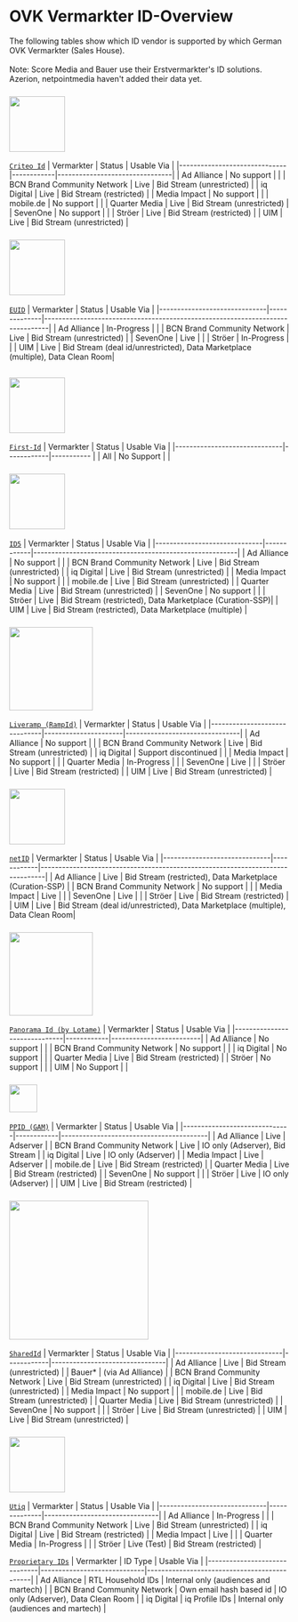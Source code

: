 # OVK Vermarkter ID-Overview #

The following tables show which ID vendor is supported by which German OVK Vermarkter (Sales House).<br></br>
Note: Score Media and Bauer use their Erstvermarkter's ID solutions. Azerion, netpointmedia haven't added their data yet. 

### <img src="https://www.criteo.com/wp-content/uploads/2021/10/criteo-logo-2021.jpeg" width="100"></img> ###
[`Criteo Id`](#Criteo)
| Vermarkter                   | Status     | Usable Via                     |
|------------------------------|------------|--------------------------------|
| Ad Alliance                  | No support |                                |
| BCN Brand Community Network  | Live       | Bid Stream (unrestricted)      |
| iq Digital                   | Live       | Bid Stream (restricted)        |
| Media Impact                 | No support |                                |
| mobile.de                    | No support |                                |
| Quarter Media                | Live       | Bid Stream (unrestricted)      |
| SevenOne                     | No support |                                |
| Ströer                       | Live       | Bid Stream (restricted)        |
| UIM                          | Live       | Bid Stream (unrestricted)      |


### <img src="https://www.thetradedesk.com/assets/global/EUID-800x450.png" width="100"></img> ###
[`EUID`](#EUID)
| Vermarkter                   | Status       | Usable Via                                                                     |
|------------------------------|--------------|-------------------------------------------------------------------------------|
| Ad Alliance                  | In-Progress  |                                                                              |
| BCN Brand Community Network  | Live         | Bid Stream (unrestricted)                                                     |
| SevenOne                     | Live         |                                                                              |
| Ströer                       | In-Progress  |                                                                              |
| UIM                          | Live         | Bid Stream (deal id/unrestricted), Data Marketplace (multiple), Data Clean Room|

## ##
### <img src="https://www.first-id.fr/wp-content/uploads/First-id-master-logo-blanc-480x136.png" width="100"></img> ###
[`First-Id`](#First-Id)
| Vermarkter                   | Status     | Usable Via |
|------------------------------|------------|----------- |
| All                          | No Support |            |


### <img src="https://samples.id5.io/assets/images/id5-logo.png" width="100"></img> ###
[`ID5`](#ID5)
| Vermarkter                   | Status     | Usable Via                                              |
|------------------------------|------------|---------------------------------------------------------|
| Ad Alliance                  | No support |                                                        |
| BCN Brand Community Network  | Live       | Bid Stream (unrestricted)                               |
| iq Digital                   | Live       | Bid Stream (unrestricted)                               |
| Media Impact                 | No support |                                                        |
| mobile.de                    | Live       | Bid Stream (unrestricted)                               |
| Quarter Media                | Live       | Bid Stream (unrestricted)                               |
| SevenOne                     | No support |                                                        |
| Ströer                       | Live       | Bid Stream (restricted), Data Marketplace (Curation-SSP)|
| UIM                          | Live       | Bid Stream (restricted), Data Marketplace (multiple)    |


### <img src="https://upload.wikimedia.org/wikipedia/commons/8/8f/LiveRamp-logo.png" width="150"></img> ###
[`Liveramp (RampId)`](#Liveramp)
| Vermarkter                   | Status               | Usable Via                     |
|------------------------------|----------------------|--------------------------------|
| Ad Alliance                  | No support           |                                |
| BCN Brand Community Network  | Live                 | Bid Stream (unrestricted)      |
| iq Digital                   | Support discontinued |                                |
| Media Impact                 | No support           |                                |
| Quarter Media                | In-Progress          |                                |
| SevenOne                     | Live                 |                                |
| Ströer                       | Live                 | Bid Stream (restricted)        |
| UIM                          | Live                 | Bid Stream (unrestricted)      |


### <img src="https://encrypted-tbn0.gstatic.com/images?q=tbn:ANd9GcSsxHT3ETXCVLbxn9dhsR4xW9Vg3PwibdnRgA&s" width="100"></img> ###
[`netID`](#netId)
| Vermarkter                   | Status     | Usable Via                                                                     |
|------------------------------|------------|-------------------------------------------------------------------------------|
| Ad Alliance                  | Live       | Bid Stream (restricted), Data Marketplace (Curation-SSP)                      |
| BCN Brand Community Network  | No support |                                                                              |
| Media Impact                 | Live       |                                                                              |
| SevenOne                     | Live       |                                                                              |
| Ströer                       | Live       | Bid Stream (restricted)                                                       |
| UIM                          | Live       | Bid Stream (deal id/unrestricted), Data Marketplace (multiple), Data Clean Room|


### <img src="https://www.lotame.com/wp-content/uploads/2024/07/lotame-logo-2.png" width="150"></img> ###
[`Panorama Id (by Lotame)`](#PanoramaId)
| Vermarkter                   | Status     | Usable Via              |
|------------------------------|------------|-------------------------|
| Ad Alliance                  | No support |                         |
| BCN Brand Community Network  | No support |                         |
| iq Digital                   | No support |                         |
| Quarter Media                | Live       | Bid Stream (restricted) |
| Ströer                       | No support |                         |
| UIM                          | No Support |                         |



### <img src="https://storage.googleapis.com/gweb-uniblog-publish-prod/images/logo_admanager_192px_MuAH4Zs.max-800x800.png" width="50"></img> ###
[`PPID (GAM)`](#PPID)
| Vermarkter                   | Status     | Usable Via                              |
|------------------------------|------------|-----------------------------------------|
| Ad Alliance                  | Live       | Adserver                                |
| BCN Brand Community Network  | Live       | IO only (Adserver), Bid Stream          |
| iq Digital                   | Live       | IO only (Adserver)                      |
| Media Impact                 | Live       | Adserver                                |
| mobile.de                    | Live       | Bid Stream (restricted)                 |
| Quarter Media                | Live       | Bid Stream (restricted)                 |
| SevenOne                     | No support |                                        |
| Ströer                       | Live       | IO only (Adserver)                      |
| UIM                          | Live       | Bid Stream (restricted)                 |



### <img src="https://prebid.org/wp-content/uploads/2024/03/Prebid-SharedID-Logo-e1711053935570.png" width="250"></img> ###
[`SharedId`](#SharedId)
| Vermarkter                   | Status     | Usable Via                     |
|------------------------------|------------|--------------------------------|
| Ad Alliance                  | Live       | Bid Stream (unrestricted)      |
| Bauer*                       | (via Ad Alliance)                           |
| BCN Brand Community Network  | Live       | Bid Stream (unrestricted)      |
| iq Digital                   | Live       | Bid Stream (unrestricted)      |
| Media Impact                 | No support |                                |
| mobile.de                    | Live       | Bid Stream (unrestricted)      |
| Quarter Media                | Live       | Bid Stream (unrestricted)      |
| SevenOne                     | No support |                                |
| Ströer                       | Live       | Bid Stream (unrestricted)      |
| UIM                          | Live       | Bid Stream (unrestricted)      |


### <img src="https://utiq.com/wp-content/uploads/2023/05/utiq-logo@2x.png" width="100"></img> ###
[`Utiq`](#Utiq)
| Vermarkter                   | Status       | Usable Via                     |
|------------------------------|--------------|--------------------------------|
| Ad Alliance                  | In-Progress  |                                |
| BCN Brand Community Network  | Live         | Bid Stream (unrestricted)      |
| iq Digital                   | Live         | Bid Stream (restricted)        |
| Media Impact                 | Live         |                                |
| Quarter Media                | In-Progress  |                                |
| Ströer                       | Live (Test)  | Bid Stream (restricted)        |


[`Proprietary IDs`](#Proprietary-Ids)
| Vermarkter                   | ID Type                     | Usable Via                                  |
|------------------------------|-----------------------------|---------------------------------------------|
| Ad Alliance                  | RTL Household IDs           | Internal only (audiences and martech)       |
| BCN Brand Community Network  | Own email hash based id     | IO only (Adserver), Data Clean Room         |
| iq Digital                   | iq Profile IDs              | Internal only (audiences and martech)       |


